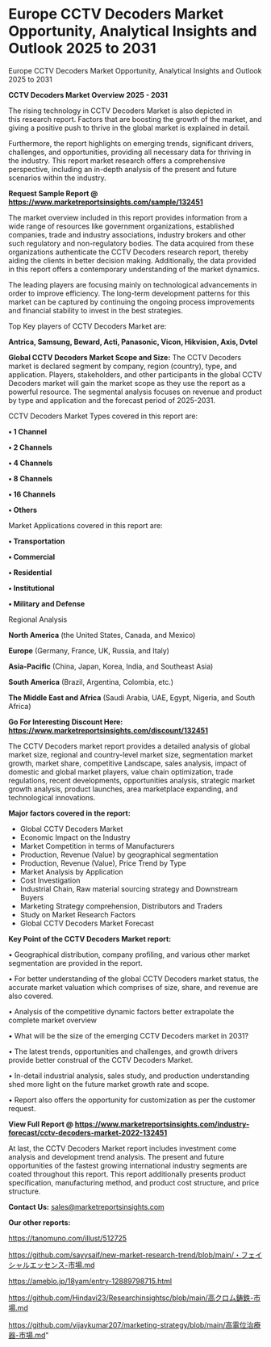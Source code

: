 # Europe CCTV Decoders Market Opportunity, Analytical Insights and Outlook 2025 to 2031
Europe CCTV Decoders Market Opportunity, Analytical Insights and Outlook 2025 to 2031

<Strong> CCTV Decoders Market Overview 2025 - 2031</strong>

The rising technology in CCTV Decoders Market is also depicted in this research report. Factors that are boosting the growth of the market, and giving a positive push to thrive in the global market is explained in detail.

Furthermore, the report highlights on emerging trends, significant drivers, challenges, and opportunities, providing all necessary data for thriving in the industry. This report market research offers a comprehensive perspective, including an in-depth analysis of the present and future scenarios within the industry.

<strong>Request Sample Report @ <a href=https://www.marketreportsinsights.com/sample/132451>https://www.marketreportsinsights.com/sample/132451</a></strong>

The market overview included in this report provides information from a wide range of resources like government organizations, established companies, trade and industry associations, industry brokers and other such regulatory and non-regulatory bodies. The data acquired from these organizations authenticate the CCTV Decoders research report, thereby aiding the clients in better decision making. Additionally, the data provided in this report offers a contemporary understanding of the market dynamics.

The leading players are focusing mainly on technological advancements in order to improve efficiency. The long-term development patterns for this market can be captured by continuing the ongoing process improvements and financial stability to invest in the best strategies.

Top Key players of CCTV Decoders Market are:

<strong>Antrica, Samsung, Beward, Acti, Panasonic, Vicon, Hikvision, Axis, Dvtel</strong>

<strong><b>Global CCTV Decoders Market Scope and Size:</b></strong>
The CCTV Decoders market is declared segment by company, region (country), type, and application. Players, stakeholders, and other participants in the global CCTV Decoders market will gain the market scope as they use the report as a powerful resource. The segmental analysis focuses on revenue and product by type and application and the forecast period of 2025-2031.

CCTV Decoders Market Types covered in this report are:

<strong>• 1 Channel

• 2 Channels

• 4 Channels

• 8 Channels

• 16 Channels

• Others</strong>

Market Applications covered in this report are:

<strong>• Transportation

• Commercial

• Residential

• Institutional

• Military and Defense</strong> 

Regional Analysis

<strong>North America</strong> (the United States, Canada, and Mexico)

<strong>Europe</strong> (Germany, France, UK, Russia, and Italy)

<strong>Asia-Pacific</strong> (China, Japan, Korea, India, and Southeast Asia)

<strong>South America</strong> (Brazil, Argentina, Colombia, etc.)

<strong>The Middle East and Africa</strong> (Saudi Arabia, UAE, Egypt, Nigeria, and South Africa)

<strong>Go For Interesting Discount Here: <a href=https://www.marketreportsinsights.com/discount/132451>https://www.marketreportsinsights.com/discount/132451</a></strong>

The CCTV Decoders market report provides a detailed analysis of global market size, regional and country-level market size, segmentation market growth, market share, competitive Landscape, sales analysis, impact of domestic and global market players, value chain optimization, trade regulations, recent developments, opportunities analysis, strategic market growth analysis, product launches, area marketplace expanding, and technological innovations.

<strong><b>Major factors covered in the report:</b></strong>
<ul>
  <li>Global CCTV Decoders Market </li>
  <li>Economic Impact on the Industry</li>
  <li>Market Competition in terms of Manufacturers</li>
  <li>Production, Revenue (Value) by geographical segmentation</li>
  <li>Production, Revenue (Value), Price Trend by Type</li>
  <li>Market Analysis by Application</li>
  <li>Cost Investigation</li>
  <li>Industrial Chain, Raw material sourcing strategy and Downstream Buyers</li>
  <li>Marketing Strategy comprehension, Distributors and Traders</li>
  <li>Study on Market Research Factors</li>
  <li>Global CCTV Decoders Market Forecast</li>
</ul>

<strong><b>Key Point of the CCTV Decoders Market report:</b></strong>

• Geographical distribution, company profiling, and various other market segmentation are provided in the report.

• For better understanding of the global CCTV Decoders market status, the accurate market valuation which comprises of size, share, and revenue are also covered.

• Analysis of the competitive dynamic factors better extrapolate the complete market overview

• What will be the size of the emerging CCTV Decoders market in 2031?

• The latest trends, opportunities and challenges, and growth drivers provide better construal of the CCTV Decoders Market.

• In-detail industrial analysis, sales study, and production understanding shed more light on the future market growth rate and scope.

• Report also offers the opportunity for customization as per the customer request.

<strong><b>View Full Report @ <a href=https://www.marketreportsinsights.com/industry-forecast/cctv-decoders-market-2022-132451>https://www.marketreportsinsights.com/industry-forecast/cctv-decoders-market-2022-132451</a></b></strong>


At last, the CCTV Decoders Market report includes investment come analysis and development trend analysis. The present and future opportunities of the fastest growing international industry segments are coated throughout this report. This report additionally presents product specification, manufacturing method, and product cost structure, and price structure.

<strong>Contact Us:</strong>
sales@marketreportsinsights.com

<strong>Our other reports:</strong>

<a href=https://tanomuno.com/illust/512725>https://tanomuno.com/illust/512725</a>

<a href=https://github.com/sayysaif/new-market-research-trend/blob/main/・フェイシャルエッセンス-市場.md>https://github.com/sayysaif/new-market-research-trend/blob/main/・フェイシャルエッセンス-市場.md</a>

<a href=https://ameblo.jp/18yam/entry-12889798715.html>https://ameblo.jp/18yam/entry-12889798715.html</a>

<a href=https://github.com/Hindavi23/Researchinsightsc/blob/main/高クロム鋳鉄-市場.md>https://github.com/Hindavi23/Researchinsightsc/blob/main/高クロム鋳鉄-市場.md</a>

<a href=https://github.com/vijaykumar207/marketing-strategy/blob/main/高電位治療器-市場.md>https://github.com/vijaykumar207/marketing-strategy/blob/main/高電位治療器-市場.md</a>"

